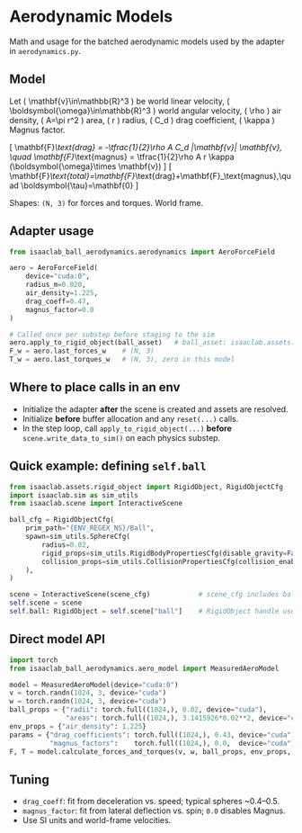 
# Aerodynamic Models

Math and usage for the batched aerodynamic models used by the adapter in `aerodynamics.py`.

## Model

Let \( \mathbf{v}\in\mathbb{R}^3 \) be world linear velocity, \( \boldsymbol{\omega}\in\mathbb{R}^3 \) world angular velocity, \( \rho \) air density, \( A=\pi r^2 \) area, \( r \) radius, \( C_d \) drag coefficient, \( \kappa \) Magnus factor.

\[
\mathbf{F}_\text{drag} = -\tfrac{1}{2}\rho A C_d \|\mathbf{v}\| \mathbf{v}, \quad
\mathbf{F}_\text{magnus} = \tfrac{1}{2}\rho A r \kappa (\boldsymbol{\omega}\times \mathbf{v})
\]
\[
\mathbf{F}_\text{total}=\mathbf{F}_\text{drag}+\mathbf{F}_\text{magnus},\quad \boldsymbol{\tau}=\mathbf{0}
\]

Shapes: `(N, 3)` for forces and torques. World frame.

## Adapter usage

```python
from isaaclab_ball_aerodynamics.aerodynamics import AeroForceField

aero = AeroForceField(
    device="cuda:0",
    radius_m=0.020,
    air_density=1.225,
    drag_coeff=0.47,
    magnus_factor=0.0
)

# Called once per substep before staging to the sim
aero.apply_to_rigid_object(ball_asset)   # ball_asset: isaaclab.assets.RigidObject
F_w = aero.last_forces_w    # (N, 3)
T_w = aero.last_torques_w   # (N, 3), zero in this model
```

## Where to place calls in an env

* Initialize the adapter **after** the scene is created and assets are resolved.
* Initialize **before** buffer allocation and any `reset(...)` calls.
* In the step loop, call `apply_to_rigid_object(...)` **before** `scene.write_data_to_sim()` on each physics substep.


## Quick example: defining `self.ball`


```python
from isaaclab.assets.rigid_object import RigidObject, RigidObjectCfg
import isaaclab.sim as sim_utils
from isaaclab.scene import InteractiveScene

ball_cfg = RigidObjectCfg(
    prim_path="{ENV_REGEX_NS}/Ball",
    spawn=sim_utils.SphereCfg(
        radius=0.02,
        rigid_props=sim_utils.RigidBodyPropertiesCfg(disable_gravity=False),
        collision_props=sim_utils.CollisionPropertiesCfg(collision_enabled=True),
    ),
)

scene = InteractiveScene(scene_cfg)            # scene_cfg includes ball_cfg
self.scene = scene
self.ball: RigidObject = self.scene["ball"]    # RigidObject handle used by the aero adapter

```


## Direct model API


```python
import torch
from isaaclab_ball_aerodynamics.aero_model import MeasuredAeroModel

model = MeasuredAeroModel(device="cuda:0")
v = torch.randn(1024, 3, device="cuda")
w = torch.randn(1024, 3, device="cuda")
ball_props = {"radii": torch.full((1024,), 0.02, device="cuda"),
              "areas": torch.full((1024,), 3.1415926*0.02**2, device="cuda")}
env_props = {"air_density": 1.225}
params = {"drag_coefficients": torch.full((1024,), 0.43, device="cuda"),
          "magnus_factors":    torch.full((1024,), 0.0,  device="cuda")}
F, T = model.calculate_forces_and_torques(v, w, ball_props, env_props, params)
```


## Tuning

* `drag_coeff`: fit from deceleration vs. speed; typical spheres \~0.4–0.5.
* `magnus_factor`: fit from lateral deflection vs. spin; `0.0` disables Magnus.
* Use SI units and world-frame velocities.